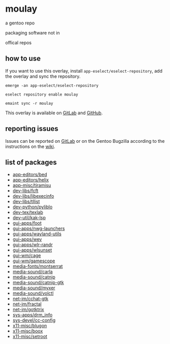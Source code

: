 # moulay
a gentoo repo

packaging software not in

offical repos

## how to use
If you want to use this overlay, install `app-eselect/eselect-repository`, add the overlay and sync
the repository.

```
emerge -an app-eselect/eselect-repository

eselect repository enable moulay

emaint sync -r moulay
```

This overlay is available on [GitLab](https://gitlab.com/yemou/moulay) and
[GitHub](https://github.com/yemouu/moulay).

## reporting issues
Issues can be reported on [GitLab](https://gitlab.com/yemou/moulay/-/issues) or on the Gentoo
Bugzilla according to the instructions on the
[wiki](https://wiki.gentoo.org/wiki/Project:Overlays/Overlays_guide#Reporting_bugs_on_repositories).

## list of packages
  - [app-editors/bed](app-editors/bed)
  - [app-editors/helix](app-editors/helix)
  - [app-misc/tiramisu](app-misc/tiramisu)
  - [dev-libs/fcft](dev-libs/fcft)
  - [dev-libs/libexecinfo](dev-libs/libexecinfo)
  - [dev-libs/tllist](dev-libs/tllist)
  - [dev-python/pyliblo](dev-python/pyliblo)
  - [dev-tex/texlab](dev-tex/texlab)
  - [dev-util/kak-lsp](dev-util/kak-lsp)
  - [gui-apps/foot](gui-apps/foot)
  - [gui-apps/nwg-launchers](gui-apps/nwg-launchers)
  - [gui-apps/wayland-utils](gui-apps/wayland-utils)
  - [gui-apps/wev](gui-apps/wev)
  - [gui-apps/wlr-randr](gui-apps/wlr-randr)
  - [gui-apps/wlsunset](gui-apps/wlsunset)
  - [gui-wm/cage](gui-wm/cage)
  - [gui-wm/gamescope](gui-wm/gamescope)
  - [media-fonts/montserrat](media-fonts/montserrat)
  - [media-sound/carla](media-sound/carla)
  - [media-sound/catnip](media-sound/catnip)
  - [media-sound/catnip-gtk](media-sound/catnip-gtk)
  - [media-sound/myxer](media-sound/myxer)
  - [media-sound/volctl](media-sound/volctl)
  - [net-im/cchat-gtk](net-im/cchat-gtk)
  - [net-im/fractal](net-im/fractal)
  - [net-im/gotktrix](net-im/gotktrix)
  - [sys-apps/drm_info](sys-apps/drm_info)
  - [sys-devel/cc-config](sys-devel/cc-config)
  - [x11-misc/blugon](x11-misc/blugon)
  - [x11-misc/boox](x11-misc/boox)
  - [x11-misc/setroot](x11-misc/setroot)
